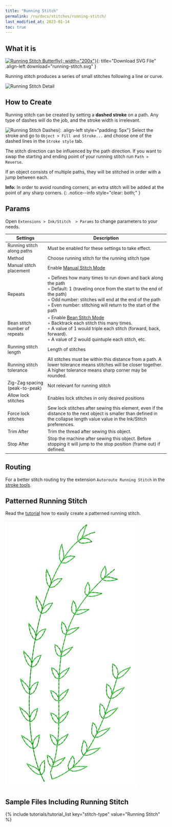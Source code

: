 ```yaml
---
title: "Running Stitch"
permalink: /ru/docs/stitches/running-stitch/
last_modified_at: 2023-01-14
toc: true
---
```

## What it is

[![Running Stitch Butterfly](/assets/images/docs/running-stitch.jpg){: width="200x"}](/assets/images/docs/running-stitch.svg){: title="Download SVG File" .align-left download="running-stitch.svg" }

Running stitch produces a series of small stitches following a line or curve.

![Running Stitch Detail](/assets/images/docs/running-stitch-detail.jpg)

## How to Create

Running stitch can be created by setting a **dashed stroke** on a path. Any type of dashes will do the job, and the stroke width is irrelevant.

![Running Stitch Dashes](/assets/images/docs/running-stitch-dashes.jpg){: .align-left style="padding: 5px"}
Select the stroke and go to `Object > Fill and Stroke...` and choose one of the dashed lines in the `Stroke style` tab.

The stitch direction can be influenced by the path direction. If you want to swap the starting and ending point of your running stitch run `Path > Reverse`.

If an object consists of multiple paths, they will be stitched in order with a jump between each.

**Info:** In order to avoid rounding corners, an extra stitch will be added at the point of any sharp corners.
{: .notice--info style="clear: both;" }

## Params

Open `Extensions > Ink/Stitch  > Params` to change parameters to your needs.

Settings|Description
---|---
Running stitch along paths    |Must be enabled for these settings to take effect.
Method                        |Choose running stitch for the running stitch type
Manual stitch placement       |Enable [Manual Stitch Mode](/docs/stitches/manual-stitch/)
Repeats                       |◦ Defines how many times to run down and back along the path<br />◦ Default: 1 (traveling once from the start to the end of the path)<br />◦ Odd number: stitches will end at the end of the path<br />◦ Even number: stitching will return to the start of the path
Bean stitch number of repeats |◦ Enable [Bean Stitch Mode](/docs/stitches/bean-stitch/)<br />◦ Backtrack each stitch this many times.<br />◦ A value of 1 would triple each stitch (forward, back, forward).<br />◦ A value of 2 would quintuple each stitch, etc.
Running stitch length         |Length of stitches
Running stitch tolerance      |All stitches must be within this distance from a path. A lower tolerance means stitches will be closer together. A higher tolerance means sharp corner may be rounded.
Zig-Zag spacing (peak-to-peak)|Not relevant for running stitch
Allow lock stitches           |Enables lock stitches in only desired positions
Force lock stitches           |Sew lock stitches after sewing this element, even if the distance to the next object is smaller than defined in the collapse length value value in the Ink/Stitch preferences.
Trim After                    |Trim the thread after sewing this object.
Stop After                    |Stop the machine after sewing this object. Before stopping it will jump to the stop position (frame out) if defined.

## Routing

For a better stitch routing try the extension `Autoroute Running Stitch` in the [stroke tools](/ru/docs/stroke-tools/).

## Patterned Running Stitch

Read the [tutorial](/ru/tutorials/patterned-unning-stitch/) how to easily create a patterned running stitch.

![patterned running stitch](/assets/images/tutorials/pattern-along-path/copy-paste.png)

## Sample Files Including Running Stitch

{% include tutorials/tutorial_list key="stitch-type" value="Running Stitch" %}
